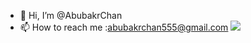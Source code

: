 - 👋 Hi, I’m @AbubakrChan
- 📫 How to reach me :abubakrchan555@gmail.com
![](https://komarev.com/ghpvc/?AbubakrChan=your-github-username&color=green)

<!---
AbubakrChan/AbubakrChan is a ✨ special o✨ repository because its `README.md` (this file) appears on your GitHub profile.
You can click the Preview link to take a look at your changes.
--->
